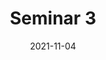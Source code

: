 ---
title: "Seminar 3"
date: "2021-11-04"
description: "Verfasst am 04. November 2021"
draft: true
tags: ["Seminar"]
---
